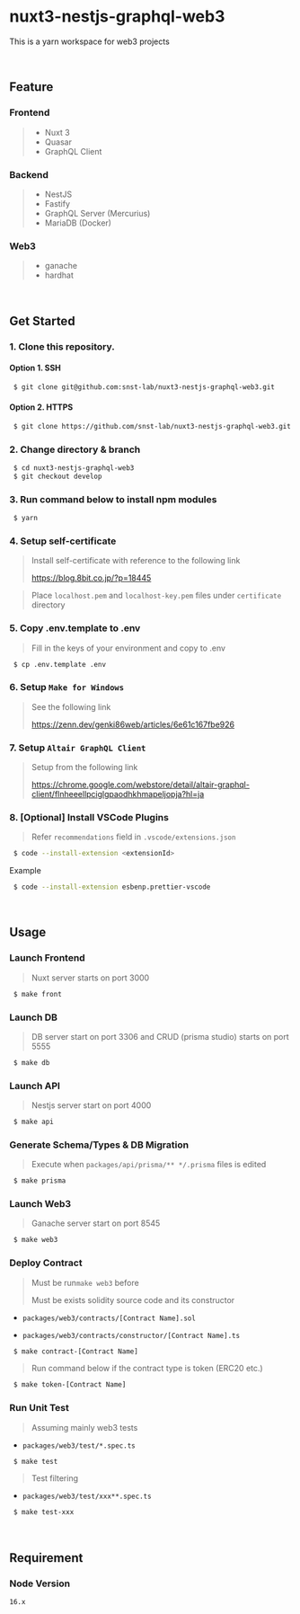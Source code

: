 # nuxt3-nestjs-graphql-web3

This is a yarn workspace for web3 projects

<br>

## Feature

### Frontend
> - Nuxt 3
> - Quasar
> - GraphQL Client

### Backend
> - NestJS
> - Fastify
> - GraphQL Server (Mercurius)
> - MariaDB (Docker)

### Web3
> - ganache
> - hardhat

<br>

## Get Started

### 1. Clone this repository.

#### Option 1. SSH

```sh
 $ git clone git@github.com:snst-lab/nuxt3-nestjs-graphql-web3.git
```

#### Option 2. HTTPS

```sh
 $ git clone https://github.com/snst-lab/nuxt3-nestjs-graphql-web3.git
```

### 2. Change directory & branch

```sh
 $ cd nuxt3-nestjs-graphql-web3
 $ git checkout develop
```

### 3. Run command below to install npm modules

```sh
 $ yarn
```

### 4. Setup self-certificate

> Install self-certificate with reference to the following link
>
> https://blog.8bit.co.jp/?p=18445

> Place `localhost.pem` and `localhost-key.pem` files under `certificate` directory

### 5. Copy .env.template to .env

> Fill in the keys of your environment and copy to .env

```sh
 $ cp .env.template .env
```

### 6. Setup `Make for Windows`

> See the following link
>
> https://zenn.dev/genki86web/articles/6e61c167fbe926

### 7. Setup `Altair GraphQL Client`

> Setup from the following link
>
> https://chrome.google.com/webstore/detail/altair-graphql-client/flnheeellpciglgpaodhkhmapeljopja?hl=ja



### 8. [Optional] Install VSCode Plugins

> Refer `recommendations` field in `.vscode/extensions.json`

```sh
 $ code --install-extension <extensionId>
```

Example
```sh
 $ code --install-extension esbenp.prettier-vscode
```



<br>

## Usage

### Launch Frontend

> Nuxt server starts on port 3000

```sh
 $ make front
```

### Launch DB

> DB server start on port 3306 and CRUD (prisma studio) starts on port 5555

```sh
 $ make db
```


### Launch API

> Nestjs server start on port 4000

```sh
 $ make api
```


### Generate Schema/Types & DB Migration

> Execute when `packages/api/prisma/** */.prisma` files is edited

```sh
 $ make prisma
```

### Launch Web3

> Ganache server start on port 8545

```sh
 $ make web3
```

### Deploy Contract

> Must be run`make web3` before
>
> Must be exists solidity source code and its constructor

- `packages/web3/contracts/[Contract Name].sol`

- `packages/web3/contracts/constructor/[Contract Name].ts`

```sh
 $ make contract-[Contract Name]
```

 > Run command below if the contract type is token (ERC20 etc.)

```sh
 $ make token-[Contract Name]
```

### Run Unit Test

> Assuming mainly web3 tests

- `packages/web3/test/*.spec.ts`

```sh
 $ make test
```

> Test filtering

- `packages/web3/test/xxx**.spec.ts`

```sh
 $ make test-xxx
```

<br>

## Requirement

### Node Version

```sh
16.x
```

